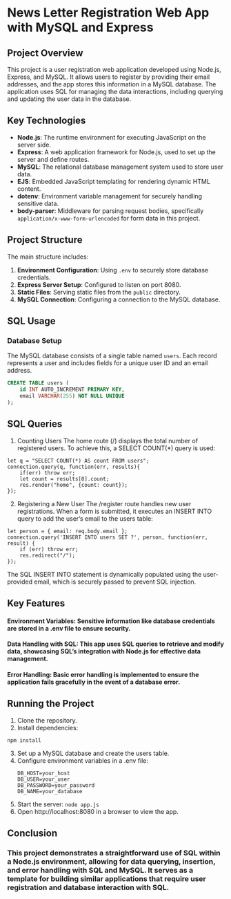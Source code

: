 # News Letter Registration Web App with MySQL and Express

## Project Overview

This project is a user registration web application developed using Node.js, Express, and MySQL. It allows users to register by providing their email addresses, and the app stores this information in a MySQL database. The application uses SQL for managing the data interactions, including querying and updating the user data in the database.

## Key Technologies

- **Node.js**: The runtime environment for executing JavaScript on the server side.
- **Express**: A web application framework for Node.js, used to set up the server and define routes.
- **MySQL**: The relational database management system used to store user data.
- **EJS**: Embedded JavaScript templating for rendering dynamic HTML content.
- **dotenv**: Environment variable management for securely handling sensitive data.
- **body-parser**: Middleware for parsing request bodies, specifically `application/x-www-form-urlencoded` for form data in this project.

## Project Structure

The main structure includes:
1. **Environment Configuration**: Using `.env` to securely store database credentials.
2. **Express Server Setup**: Configured to listen on port 8080.
3. **Static Files**: Serving static files from the `public` directory.
4. **MySQL Connection**: Configuring a connection to the MySQL database.

## SQL Usage

### Database Setup

The MySQL database consists of a single table named `users`. Each record represents a user and includes fields for a unique user ID and an email address.

```sql
CREATE TABLE users (
    id INT AUTO_INCREMENT PRIMARY KEY,
    email VARCHAR(255) NOT NULL UNIQUE
);
```
## SQL Queries
1. Counting Users
The home route (/) displays the total number of registered users. To achieve this, a SELECT COUNT(*) query is used:
```
let q = "SELECT COUNT(*) AS count FROM users";
connection.query(q, function(err, results){
    if(err) throw err;
    let count = results[0].count;
    res.render("home", {count: count});
});
```
2. Registering a New User
The /register route handles new user registrations. When a form is submitted, it executes an INSERT INTO query to add the user’s email to the users table:
```
let person = { email: req.body.email };
connection.query('INSERT INTO users SET ?', person, function(err, result) {
    if (err) throw err;
    res.redirect("/");
});
```
The SQL INSERT INTO statement is dynamically populated using the user-provided email, which is securely passed to prevent SQL injection.

## Key Features
#### Environment Variables: Sensitive information like database credentials are stored in a .env file to ensure security.
#### Data Handling with SQL: This app uses SQL queries to retrieve and modify data, showcasing SQL’s integration with Node.js for effective data management.
#### Error Handling: Basic error handling is implemented to ensure the application fails gracefully in the event of a database error.

## Running the Project
1. Clone the repository.
2. Install dependencies:
  ```
npm install
```
3. Set up a MySQL database and create the users table.
4. Configure environment variables in a .env file:
   ```
   DB_HOST=your_host
   DB_USER=your_user
   DB_PASSWORD=your_password
   DB_NAME=your_database
   ```
5. Start the server:
   ```node app.js```
6. Open http://localhost:8080 in a browser to view the app.

## Conclusion
### This project demonstrates a straightforward use of SQL within a Node.js environment, allowing for data querying, insertion, and error handling with SQL and MySQL. It serves as a template for building similar applications that require user registration and database interaction with SQL.

